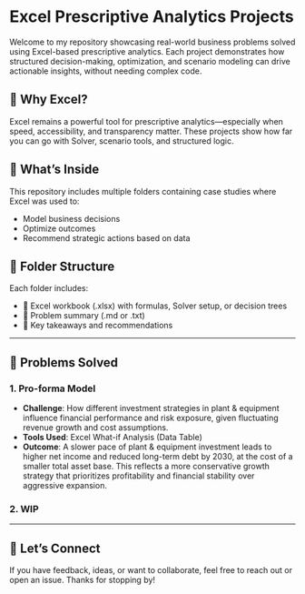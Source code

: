 <h1> Excel Prescriptive Analytics Projects </h1>

Welcome to my repository showcasing real-world business problems solved using Excel-based prescriptive analytics. Each project demonstrates how structured decision-making, optimization, and scenario modeling can drive actionable insights, without needing complex code.

## 🚀 Why Excel?

Excel remains a powerful tool for prescriptive analytics—especially when speed, accessibility, and transparency matter. These projects show how far you can go with Solver, scenario tools, and structured logic.

## 🧭 What’s Inside

This repository includes multiple folders containing case studies where Excel was used to:
- Model business decisions
- Optimize outcomes
- Recommend strategic actions based on data

## 📁 Folder Structure
Each folder includes:
- 📂 Excel workbook (.xlsx) with formulas, Solver setup, or decision trees
- 📝 Problem summary (.md or .txt)
- 📌 Key takeaways and recommendations
  
---

## 🧠 Problems Solved

### 1. Pro-forma Model
- **Challenge**: How different investment strategies in plant & equipment influence financial performance and risk exposure, given fluctuating revenue growth and cost assumptions.
- **Tools Used**: Excel What-if Analysis (Data Table)  
- **Outcome**: A slower pace of plant & equipment investment leads to higher net income and reduced long-term debt by 2030, at the cost of a smaller total asset base. This reflects a more conservative growth strategy that prioritizes profitability and financial stability over aggressive expansion.

### 2. WIP

---

## 🙌 Let’s Connect

If you have feedback, ideas, or want to collaborate, feel free to reach out or open an issue. Thanks for stopping by!
